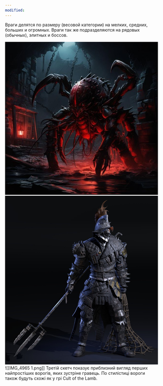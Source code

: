 ```yaml
---
modified:
---
```

Враги делятся по размеру (весовой категории) на мелких, средних, больших и огромных.
Враги так же подразделяются на рядовых (обычных), элитных и боссов.

![|300](../Cache/boss_1.jpg)		![|250](../Cache/gladiator.jpg)![[IMG_4965 1.png]]
Третій скетч показує приблизний вигляд перших найпростіших ворогів, яких зустріне гравець. По стилістиці вороги також будуть схожі як у грі Cult of the Lamb.